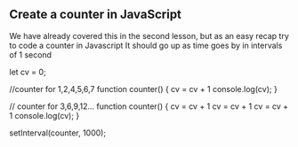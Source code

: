## Create a counter in JavaScript

We have already covered this in the second lesson, but as an easy recap try to code a counter in Javascript
It should go up as time goes by in intervals of 1 second

let cv = 0;

//counter for 1,2,4,5,6,7
function counter() {
    cv = cv + 1
    console.log(cv);
}

// counter for 3,6,9,12...
function counter() {
    cv = cv + 1
    cv = cv + 1
    cv = cv + 1
    console.log(cv);
}

setInterval(counter, 1000);